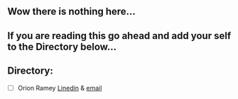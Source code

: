 ## Wow there is nothing here...


## If you are reading this go ahead and add your self to the Directory below...

## Directory:
- [ ] Orion Ramey [Linedin](https://www.linkedin.com/in/orionramey/) & [email](oramey97@gmail.com)
  

